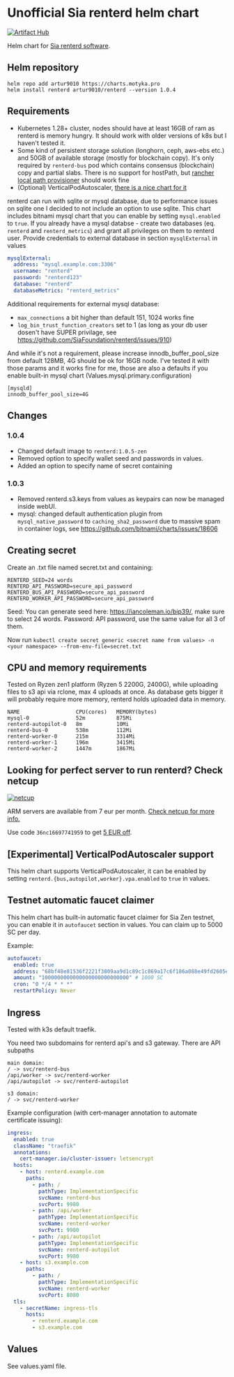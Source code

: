 # Unofficial Sia renterd helm chart

[![Artifact Hub](https://img.shields.io/endpoint?url=https://artifacthub.io/badge/repository/artur9010)](https://artifacthub.io/packages/search?repo=artur9010)

Helm chart for [Sia renterd software](https://sia.tech/software/renterd).

## Helm repository

```
helm repo add artur9010 https://charts.motyka.pro
helm install renterd artur9010/renterd --version 1.0.4
```

## Requirements

- Kubernetes 1.28+ cluster, nodes should have at least 16GB of ram as renterd is memory hungry. It should work with older versions of k8s but I haven't tested it.
- Some kind of persistent storage solution (longhorn, ceph, aws-ebs etc.) and 50GB of available storage (mostly for blockchain copy). It's only required by `renterd-bus` pod which contains consensus (blockchain) copy and partial slabs. There is no support for hostPath, but [rancher local path provisioner](https://github.com/rancher/local-path-provisioner) should work fine
- (Optional) VerticalPodAutoscaler, [there is a nice chart for it](https://artifacthub.io/packages/helm/cowboysysop/vertical-pod-autoscaler)

renterd can run with sqlite or mysql database, due to performance issues on sqlite one I decided to not include an option to use sqlite. This chart includes bitnami mysql chart that you can enable by setting `mysql.enabled` to `true`. If you already have a mysql databse - create two databases (eq. `renterd` and `renterd_metrics`) and grant all privileges on them to renterd user. Provide credentials to external database in section `mysqlExternal` in values

```yaml
mysqlExternal:
  address: "mysql.example.com:3306"
  username: "renterd"
  password: "renterd123"
  database: "renterd"
  databaseMetrics: "renterd_metrics"
```

Additional requirements for external mysql database:
- `max_connections` a bit higher than default 151, 1024 works fine
- `log_bin_trust_function_creators` set to 1 (as long as your db user dosen't have SUPER privilage, see https://github.com/SiaFoundation/renterd/issues/910)

And while it's not a requirement, please increase innodb_buffer_pool_size from default 128MB, 4G should be ok for 16GB node. I've tested it with those params and it works fine for me, those are also a defaults if you enable built-in mysql chart (Values.mysql.primary.configuration)
```
[mysqld]
innodb_buffer_pool_size=4G
```
## Changes

### 1.0.4
- Changed default image to `renterd:1.0.5-zen`
- Removed option to specify wallet seed and passwords in values.
- Added an option to specify name of secret containing 

### 1.0.3
- Removed renterd.s3.keys from values as keypairs can now be managed inside webUI.
- mysql: changed default authentication plugin from `mysql_native_password` to `caching_sha2_password` due to massive spam in container logs, see https://github.com/bitnami/charts/issues/18606

## Creating secret

Create an .txt file named secret.txt and containing:
```
RENTERD_SEED=24 words
RENTERD_API_PASSWORD=secure_api_password
RENTERD_BUS_API_PASSWORD=secure_api_password
RENTERD_WORKER_API_PASSWORD=secure_api_password
```

Seed: You can generate seed here: https://iancoleman.io/bip39/, make sure to select 24 words.
Password: API password, use the same value for all 3 of them.

Now run `kubectl create secret generic <secret name from values> -n <your namespace> --from-env-file=secret.txt`

## CPU and memory requirements
Tested on Ryzen zen1 platform (Ryzen 5 2200G, 2400G), while uploading files to s3 api via rclone, max 4 uploads at once. As database gets bigger it will probably require more memory, renterd holds uploaded data in memory.
```
NAME                  CPU(cores)   MEMORY(bytes)
mysql-0               52m          875Mi
renterd-autopilot-0   8m           10Mi
renterd-bus-0         538m         112Mi
renterd-worker-0      215m         3314Mi
renterd-worker-1      196m         3415Mi
renterd-worker-2      1447m        1867Mi
```

## Looking for perfect server to run renterd? Check netcup

[![netcup](https://i.imgur.com/2Sjxas5.png)](https://www.netcup.eu/?ref=200705)

ARM servers are available from 7 eur per month. [Check netcup for more info.](https://www.netcup.eu/?ref=200705)

Use code `36nc16697741959` to get [5 EUR off](https://www.netcup.eu/bestellen/gutschein_einloesen.php?gutschein=36nc16697741959&ref=200705).

## [Experimental] VerticalPodAutoscaler support

This helm chart supports VerticalPodAutoscaler, it can be enabled by setting `renterd.{bus,autopilot,worker}.vpa.enabled` to `true` in values.

## Testnet automatic faucet claimer

This helm chart has built-in automatic faucet claimer for Sia Zen testnet, you can enable it in `autofaucet` section in values. You can claim up to 5000 SC per day.

Example:
```yaml
autofaucet:
  enabled: true
  address: "68bf48e81536f2221f3809aa9d1c89c1c869a17c6f186a088e49fd2605e4bfaaa24f26e4c42c"
  amount: "1000000000000000000000000000" # 1000 SC
  cron: "0 */4 * * *"
  restartPolicy: Never
```

## Ingress

Tested with k3s default traefik.

You need two subdomains for renterd api's and s3 gateway.
There are API subpaths
```
main domain:
/ -> svc/renterd-bus
/api/worker -> svc/renterd-worker
/api/autopilot -> svc/renterd-autopilot

s3 domain:
/ -> svc/renterd-worker
```

Example configuration (with cert-manager annotation to automate certificate issuing):
```yaml
ingress:
  enabled: true
  className: "traefik"
  annotations:
    cert-manager.io/cluster-issuer: letsencrypt
  hosts:
    - host: renterd.example.com
      paths:
        - path: /
          pathType: ImplementationSpecific
          svcName: renterd-bus
          svcPort: 9980
        - path: /api/worker
          pathType: ImplementationSpecific
          svcName: renterd-worker
          svcPort: 9980
        - path: /api/autopilot
          pathType: ImplementationSpecific
          svcName: renterd-autopilot
          svcPort: 9980
    - host: s3.example.com
      paths:
        - path: /
          pathType: ImplementationSpecific
          svcName: renterd-worker
          svcPort: 8080
  tls:
    - secretName: ingress-tls
      hosts:
        - renterd.example.com
        - s3.example.com
```

## Values

See values.yaml file.